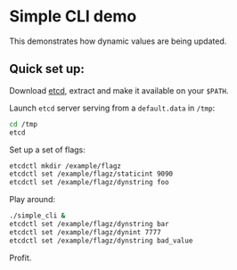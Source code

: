# Simple CLI demo

This demonstrates how dynamic values are being updated.

## Quick set up:

Download [etcd](https://github.com/coreos/etcd/releases), extract and make it available on your `$PATH`.

Launch `etcd` server serving from a `default.data` in `/tmp`:

```sh
cd /tmp
etcd 
```

Set up a set of flags:

```sh
etcdctl mkdir /example/flagz
etcdctl set /example/flagz/staticint 9090
etcdctl set /example/flagz/dynstring foo
```

Play around:

```sh
./simple_cli &
etcdctl set /example/flagz/dynstring bar
etcdctl set /example/flagz/dynint 7777
etcdctl set /example/flagz/dynstring bad_value
```

Profit.